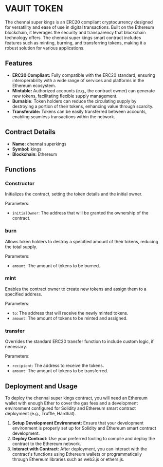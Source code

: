 
# VAUlT TOKEN

The chennai super kings is an ERC20 compliant cryptocurrency designed for versatility and ease of use in digital transactions. Built on the Ethereum blockchain, it leverages the security and transparency that blockchain technology offers. The  chennai super kings smart contract includes features such as minting, burning, and transferring tokens, making it a robust solution for various applications.

## Features

- **ERC20 Compliant:** Fully compatible with the ERC20 standard, ensuring interoperability with a wide range of services and platforms in the Ethereum ecosystem.
- **Mintable:** Authorized accounts (e.g., the contract owner) can generate new tokens, facilitating flexible supply management.
- **Burnable:** Token holders can reduce the circulating supply by destroying a portion of their tokens, enhancing value through scarcity.
- **Transferable:** Tokens can be easily transferred between accounts, enabling seamless transactions within the network.

## Contract Details

- **Name:** chennai superkings
- **Symbol:** kings
- **Blockchain:** Ethereum

## Functions

### Constructor

Initializes the contract, setting the token details and the initial owner.

Parameters:
- `initialOwner`: The address that will be granted the ownership of the contract.

### burn

Allows token holders to destroy a specified amount of their tokens, reducing the total supply.

Parameters:
- `amount`: The amount of tokens to be burned.

### mint

Enables the contract owner to create new tokens and assign them to a specified address.

Parameters:
- `to`: The address that will receive the newly minted tokens.
- `amount`: The amount of tokens to be minted and assigned.

### transfer

Overrides the standard ERC20 transfer function to include custom logic, if necessary.

Parameters:
- `recipient`: The address to receive the tokens.
- `amount`: The amount of tokens to be transferred.

## Deployment and Usage

To deploy the chennai super kings contract, you will need an Ethereum wallet with enough Ether to cover the gas fees and a development environment configured for Solidity and Ethereum smart contract deployment (e.g., Truffle, Hardhat).

1. **Setup Development Environment:** Ensure that your development environment is properly set up for Solidity and Ethereum smart contract development.
2. **Deploy Contract:** Use your preferred tooling to compile and deploy the contract to the Ethereum network.
3. **Interact with Contract:** After deployment, you can interact with the contract's functions using Ethereum wallets or programmatically through Ethereum libraries such as web3.js or ethers.js.
